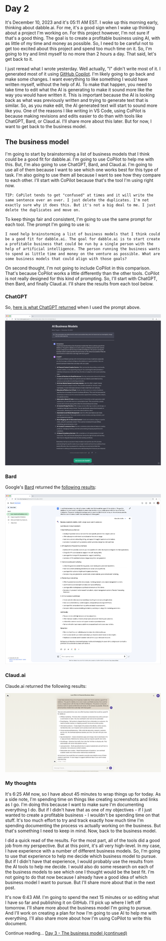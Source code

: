 # Day 2

It's December 10, 2023 and it's 05:11 AM EST. I woke up this morning early, thinking about dabble.ai. For me, it's a good sign when I wake up thinking about a project I'm working on. For this project however, I'm not sure if that's a good thing. The goal is to create a profitable business using AI, with as little of my time and money as possible. So, I need to be careful not to get too excited about this project and spend too much time on it. So, I'm going to try and limit myself to no more than 2 hours a day. That said, let's get back to it.

I just reread what I wrote yesterday. Well actually, "I" didn't write most of it. I generated most of it using [GitHub Copilot](https://resources.github.com/copilot-for-business). I'm likely going to go back and make some changes. I want everything to like something I would have written myself, without the help of AI. To make that happen, you need to take time to edit what the AI is generating to make it sound more like the way you would have written it. This is important because the AI is looking back as what was previously written and trying to generate text that is similar. So, as you make edit, the AI generated text will start to sound more like you. One of the reasons I like writing in VS Code, using CoPilot is because making revisions and edits easier to do than with tools like ChatGPT, Bard, or Claud.ai. I'll share more about this later. But for now, I want to get back to the business model.

## The business model

I'm going to start by brainstorming a list of business models that I think could be a good fit for dabble.ai. I'm going to use CoPilot to help me with this. But, I'm also going to use ChatGPT, Bard, and Claud.ai. I'm going to use all of them because I want to see which one works best for this type of task. I'm also going to use them all because I want to see how they compare to each other. I'll start with CoPilot because that's the tool I'm using right now.

    TIP: CoPilot tends to get "confused" at times and it will write the same sentence over an over. I just delete the duplicates. I'm not exactly sure why it does this. But it's not a big deal to me. I just delete the duplicates and move on.

To keep things fair and consistent, I'm going to use the same prompt for each tool. The prompt I'm going to use is:

```
I need help brainstorming a list of business models that I think could be a good fit for dabble.ai. The goal for dabble.ai is to start create a profitable business that could be run by a single person with the help of artificial intelligence. The person running the business wants to spend as little time and money on the venture as possible. What are some business models that could align with those goals?
```

On second thought, I'm not going to include CoPilot in this comparison. That's because CoPilot works a little differently than the other tools. CoPilot is not really designed for this kind of prompting. So, I'll start with ChatGPT, then Bard, and finally Claud.ai. I'll share the results from each tool below.

### ChatGPT

So, [here is what ChatGPT returned](https://chat.openai.com/share/77d234b8-b6b5-4f6d-8733-61293640bbc2) when I used the prompt above. 

![ChatGPT Completion](./screencapture-chat-openai-share-77d234b8-b6b5-4f6d-8733-61293640bbc2-2023-12-10-06_02_03-edit.png)

### Bard
Google's [Bard](https://research.google/tools/bard/) returned the [following results](https://g.co/bard/share/c05c44b7240e):

![Bard Completion](./screencapture-bard-google-chat-481d0dca0ec94605-2023-12-10-06_16_57-edit.png)

### Claud.ai

Claude.ai returned the following results:

![Claud.ai Completion](./screencapture-claude-ai-chat-eb9515b2-dcfc-49a7-9f39-d24dda3a876b-2023-12-10-06_07_52.png)

### My thoughts

It's 6:25 AM now, so I have about 45 minutes to wrap things up for today. As a side note, I'm spending time on things like creating screenshots and links as I go. I'm doing this because I want to make sure I'm documenting everything I do. But if I didn't have that as one of my objectives - if I just wanted to create a profitable business - I wouldn't be spending time on that stuff. It's too much effort to try and track exactly how much time I'm spending documenting the process vs actually working on the business. But that's something I need to keep in mind. Now, back to the business model.

I did a quick read of the results. For the most part, all of the tools did a good job from my perspective. But at this point, it's all very high-level. In my case, I have experience with a number of different business models. So, I'm going to use that experience to help me decide which business model to pursue. But if I didn't have that experience, I would probably use the results from the AI tools to help me decide. I would also do some research on each of the business models to see which one I thought would be the best fit. I'm not going to do that now because I already have a good idea of which business model I want to pursue. But I'll share more about that in the next post.

It's now 6:43 AM. I'm going to spend the next 15 minutes or so editing what I have so far and publishing it on GitHub. I'll pick up where I left off tomorrow. I'll share more about the business model I'm going to pursue. And I'll work on creating a plan for how I'm going to use AI to help me with everything. I'll also share more about how I'm using CoPilot to write this document. 

Continue reading... [Day 3 - The business model (continued)](./DAY3.md)
